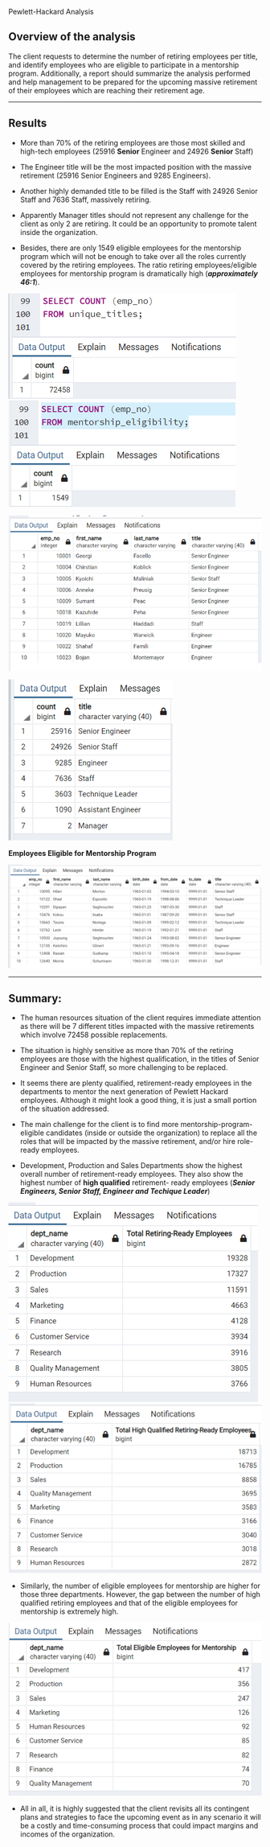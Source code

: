  Pewlett-Hackard Analysis
## Overview of the analysis
The client requests to determine the number of retiring employees per title, and identify employees who are eligible to participate in a mentorship program. 
Additionally, a report should summarize the analysis performed and help management to be prepared for the upcoming massive retirement of their employees which are reaching their retirement age.  

---

## Results

+ More than 70% of the retiring employees are those most skilled and high-tech employees (25916 **Senior** Engineer and 24926 **Senior** Staff)

+ The Engineer title will be the most impacted position with the massive retirement (25916 Senior Engineers and 9285 Engineers). 

+ Another highly demanded title to be filled is the Staff with 24926 Senior Staff and 7636 Staff, massively retiring.

+ Apparently Manager titles should not represent any challenge for the client as only 2 are retiring. It could be an opportunity to promote talent inside the organization.

+ Besides, there are only 1549 eligible employees for the mentorship program which will not be enough to take over all the roles currently covered by the retiring employees. The ratio retiring employees/eligible employees for mentorship program is dramatically high (***approximately 46:1***).  

![retiring_employees](https://github.com/Connectime4ever/Pewlett-Hackard-Analysis/blob/main/retiring%20employees.png)
![eligible_employees](https://github.com/Connectime4ever/Pewlett-Hackard-Analysis/blob/main/eligible%20employees.png)

![Unique_Titles](https://github.com/Connectime4ever/Pewlett-Hackard-Analysis/blob/main/Unique%20Titles.png)

![Retiring_Titles](https://github.com/Connectime4ever/Pewlett-Hackard-Analysis/blob/main/Retiring%20Titles.png)

**Employees Eligible for Mentorship Program**
    
![Mentorship_Eligibility_Table](https://github.com/Connectime4ever/Pewlett-Hackard-Analysis/blob/main/Mentorship%20Eligibility%20Table.png)

---
## Summary:

+ The human resources situation of the client requires immediate attention as there will be 7 different titles impacted with the massive retirements which involve 72458 possible replacements.

+ The situation is highly sensitive as more than 70% of the retiring employees are those with the highest qualification, in the titles of Senior Engineer and Senior Staff, so more challenging to be replaced.

+ It seems there are plenty qualified, retirement-ready employees in the departments to mentor the next generation of Pewlett Hackard employees. Although it might look a good thing, it is just a small portion of the situation addressed.

+ The main challenge for the client is to find more mentorship-program-eligible candidates (inside or outside the organization) to replace all the roles that will be impacted by the massive retirement, and/or hire role-ready employees.  

+ Development, Production and Sales Departments show the highest overall number of retirement-ready employees.  They also show the highest number of **high qualified** retirement- ready employees (***Senior Engineers, Senior Staff, Engineer and Techique Leader***)

![Total_retiring_ready_by_dept](https://github.com/Connectime4ever/Pewlett-Hackard-Analysis/blob/main/Total%20retiring%20ready%20by%20dept.png)
![High_Tech_demand_by_dept](https://github.com/Connectime4ever/Pewlett-Hackard-Analysis/blob/main/HighTech%20demand%20by%20dept.png)

+ Similarly, the number of eligible employees for mentorship are higher for those three departments. However, the gap between the number of high qualified retiring employees and that of the eligible employees for mentorship is extremely high.

![Eligible_employees_by_dept](https://github.com/Connectime4ever/Pewlett-Hackard-Analysis/blob/main/Eligible%20employees%20by%20dept.png)

+  All in all, it is highly suggested that the client revisits all its contingent plans and strategies to face the upcoming event as in any scenario it will be a costly and time-consuming process that could impact margins and incomes of the organization. 





